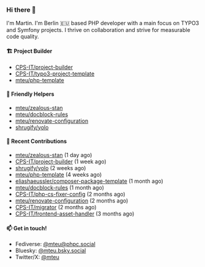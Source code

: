### Hi there 👋

I'm Martin. I'm Berlin 🇪🇺 based PHP developer with a main focus on TYPO3 and Symfony projects. I thrive on
collaboration and strive for measurable code quality.

#### 🏗️ Project Builder

- [CPS-IT/project-builder](https://github.com/CPS-IT/project-builder)
- [CPS-IT/typo3-project-template](https://github.com/CPS-IT/typo3-project-template)
- [mteu/php-template](https://github.com/mteu/php-template)

#### 🚜 Friendly Helpers

- [mteu/zealous-stan](https://github.com/mteu/zealous-stan)
- [mteu/docblock-rules](https://github.com/mteu/docblock-rules)
- [mteu/renovate-configuration](https://github.com/mteu/renovate-configuration)
- [shrugify/yolo](https://github.com/shrugify/yolo)

#### 👷 Recent Contributions


- [mteu/zealous-stan](https://github.com/mteu/zealous-stan) (1 day ago)
- [CPS-IT/project-builder](https://github.com/CPS-IT/project-builder) (1 week ago)
- [shrugify/yolo](https://github.com/shrugify/yolo) (2 weeks ago)
- [mteu/php-template](https://github.com/mteu/php-template) (4 weeks ago)
- [eliashaeussler/composer-package-template](https://github.com/eliashaeussler/composer-package-template) (1 month ago)
- [mteu/docblock-rules](https://github.com/mteu/docblock-rules) (1 month ago)
- [CPS-IT/php-cs-fixer-config](https://github.com/CPS-IT/php-cs-fixer-config) (2 months ago)
- [mteu/renovate-configuration](https://github.com/mteu/renovate-configuration) (2 months ago)
- [CPS-IT/migrator](https://github.com/CPS-IT/migrator) (2 months ago)
- [CPS-IT/frontend-asset-handler](https://github.com/CPS-IT/frontend-asset-handler) (3 months ago)

#### 📫 Get in touch!

- Fediverse: [@mteu@phpc.social](https://phpc.social/@mteu)
- Bluesky: [@mteu.bsky.social](https://bsky.app/profile/mteu.bsky.social)
- Twitter/X: [@mteu](https://x.com/mteu)
